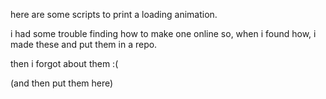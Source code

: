 here are some scripts to print a loading animation.

i had some trouble finding how to make one online so, when i found how, i made these and put them in a repo.

then i forgot about them :( 

(and then put them here)
